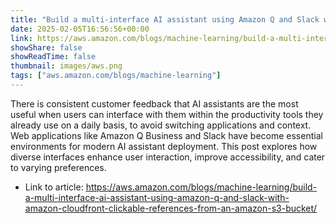 ```yaml
---
title: "Build a multi-interface AI assistant using Amazon Q and Slack with Amazon CloudFront clickable references from an Amazon S3 bucket"
date: 2025-02-05T16:56:56+00:00
link: https://aws.amazon.com/blogs/machine-learning/build-a-multi-interface-ai-assistant-using-amazon-q-and-slack-with-amazon-cloudfront-clickable-references-from-an-amazon-s3-bucket/
showShare: false
showReadTime: false
thumbnail: images/aws.png
tags: ["aws.amazon.com/blogs/machine-learning"]
---
```

There is consistent customer feedback that AI assistants are the most useful when users can interface with them within the productivity tools they already use on a daily basis, to avoid switching applications and context. Web applications like Amazon Q Business and Slack have become essential environments for modern AI assistant deployment. This post explores how diverse interfaces enhance user interaction, improve accessibility, and cater to varying preferences.

- Link to article: https://aws.amazon.com/blogs/machine-learning/build-a-multi-interface-ai-assistant-using-amazon-q-and-slack-with-amazon-cloudfront-clickable-references-from-an-amazon-s3-bucket/